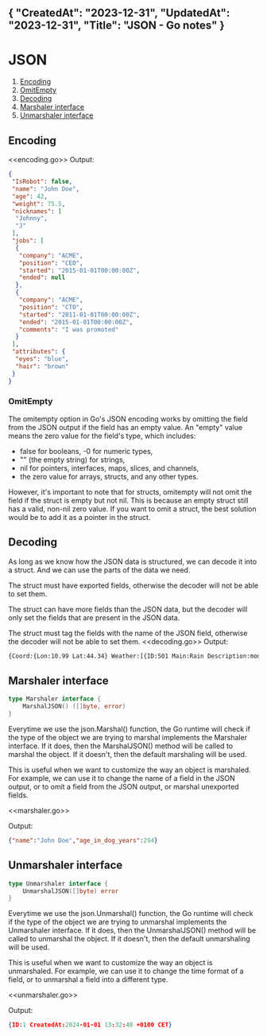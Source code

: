 {
"CreatedAt": "2023-12-31",
"UpdatedAt": "2023-12-31",
"Title": "JSON - Go notes"
}
---
# JSON
1. [Encoding](#encoding)
  1. [OmitEmpty](#omitempty)
2. [Decoding](#decoding)
3. [Marshaler interface](#marshaler-interface)
4. [Unmarshaler interface](#unmarshaler-interface)


## Encoding
<<encoding.go>>
Output:
```JSON
{
 "IsRobot": false,
 "name": "John Doe",
 "age": 42,
 "weight": 75.5,
 "nicknames": [
  "Johnny",
  "J"
 ],
 "jobs": [
  {
   "company": "ACME",
   "position": "CEO",
   "started": "2015-01-01T00:00:00Z",
   "ended": null
  },
  {
   "company": "ACME",
   "position": "CTO",
   "started": "2011-01-01T00:00:00Z",
   "ended": "2015-01-01T00:00:00Z",
   "comments": "I was promoted"
  }
 ],
 "attributes": {
  "eyes": "blue",
  "hair": "brown"
 }
}
```

### OmitEmpty
The omitempty option in Go's JSON encoding works by omitting the field from the JSON output if the field has an empty value. An "empty" value means the zero value for the field's type, which includes:

- false for booleans,
 -0 for numeric types,
- "" (the empty string) for strings,
- nil for pointers, interfaces, maps, slices, and channels,
- the zero value for arrays, structs, and any other types.

However, it's important to note that for structs, omitempty will not omit the field if the struct is empty but not nil. This is because an empty struct still has a valid, non-nil zero value. If you want to omit a struct, the best solution would be to add it as a pointer in the struct.

## Decoding
As long as we know how the JSON data is structured, we can decode it into a struct. And we can use the parts of the data we need.

The struct must have exported fields, otherwise the decoder will not be able to set them.

The struct can have more fields than the JSON data, but the decoder will only set the fields that are present in the JSON data.

The struct must tag the fields with the name of the JSON field, otherwise the decoder will not be able to set them.
<<decoding.go>>
Output:
```bash
{Coord:{Lon:10.99 Lat:44.34} Weather:[{ID:501 Main:Rain Description:moderate rain Icon:10d}]}
```

## Marshaler interface
```go
type Marshaler interface {
	MarshalJSON() ([]byte, error)
}
```
Everytime we use the json.Marshal() function, the Go runtime will check if the type of the object we are trying to marshal implements the Marshaler interface. If it does, then the MarshalJSON() method will be called to marshal the object. If it doesn't, then the default marshaling will be used.

This is useful when we want to customize the way an object is marshaled. For example, we can use it to change the name of a field in the JSON output, or to omit a field from the JSON output, or marshal unexported fields.

<<marshaler.go>>

Output:
```JSON
{"name":"John Doe","age_in_dog_years":294}
```

## Unmarshaler interface
```go
type Unmarshaler interface {
	UnmarshalJSON([]byte) error
}
```
Everytime we use the json.Unmarshal() function, the Go runtime will check if the type of the object we are trying to unmarshal implements the Unmarshaler interface. If it does, then the UnmarshalJSON() method will be called to unmarshal the object. If it doesn't, then the default unmarshaling will be used.

This is useful when we want to customize the way an object is unmarshaled. For example, we can use it to change the time format of a field, or to unmarshal a field into a different type.

<<unmarshaler.go>>

Output:
```JSON
{ID:1 CreatedAt:2024-01-01 13:32:40 +0100 CET}
```